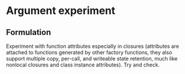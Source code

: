 # Argument experiment

## Formulation

Experiment with function attributes especially in closures (attributes are attached to functions generated by other factory functions, they also support multiple copy, per-call, and writeable state retention, much like nonlocal closures and class instance attributes). Try and check.